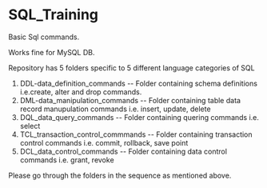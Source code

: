 # SQL_Training
Basic Sql commands.

Works fine for MySQL DB.

Repository has 5 folders specific to 5 different language categories of SQL
1. DDL-data_definition_commands -- Folder containing schema definitions i.e.create, alter and drop commands.
2. DML-data_manipulation_commands -- Folder containing table data record manupulation commands i.e. insert, update, delete
3. DQL_data_query_commands -- Folder containing quering commands i.e. select
4. TCL_transaction_control_commmands -- Folder containing transaction control commands i.e. commit, rollback, save point
5. DCL_data_control_commands -- Folder containing data control commands i.e. grant, revoke

Please go through the folders in the sequence as mentioned above.
